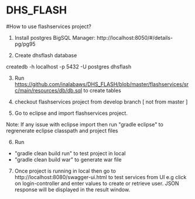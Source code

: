 # DHS_FLASH

#How to use flashservices project?

1) Install postgres BigSQL Manager: http://localhost:8050/#/details-pg/pg95

2) Create dhsflash database

createdb -h localhost -p 5432 -U postgres dhsflash

3) Run https://github.com/inalabaws/DHS_FLASH/blob/master/flashservices/src/main/resources/db/db.sql to create tables

4) checkout flashservices project from develop branch [ not from master ]

5) Go to eclipse and import flashservices project. 

Note: If any issue with eclipse import then run "gradle eclipse" to regrenerate eclipse classpath and project files

6) Run 

- "gradle clean build run" to test project in local
- "gradle clean build war" to generate war file

7) Once project is running in local then go to http://localhost:8080/swagger-ui.html to test services from UI e.g click on login-controller and enter values to create or retrieve user. JSON response will be displayed in the result window.
